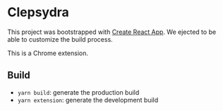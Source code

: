 # Clepsydra

This project was bootstrapped with [Create React App](https://github.com/facebookincubator/create-react-app).
We ejected to be able to customize the build process.

This is a Chrome extension.

## Build

- `yarn build`: generate the production build
- `yarn extension`: generate the development build


